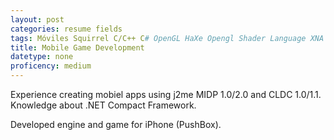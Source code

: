 ```yaml
---
layout: post
categories: resume fields
tags: Móviles Squirrel C/C++ C# OpenGL HaXe Opengl Shader Language XNA Juegos java kotlin
title: Mobile Game Development
datetype: none
proficency: medium
---
```


Experience creating mobiel apps using j2me MIDP 1.0/2.0 and CLDC 1.0/1.1.
Knowledge about .NET Compact Framework.

Developed engine and game for iPhone (PushBox).

